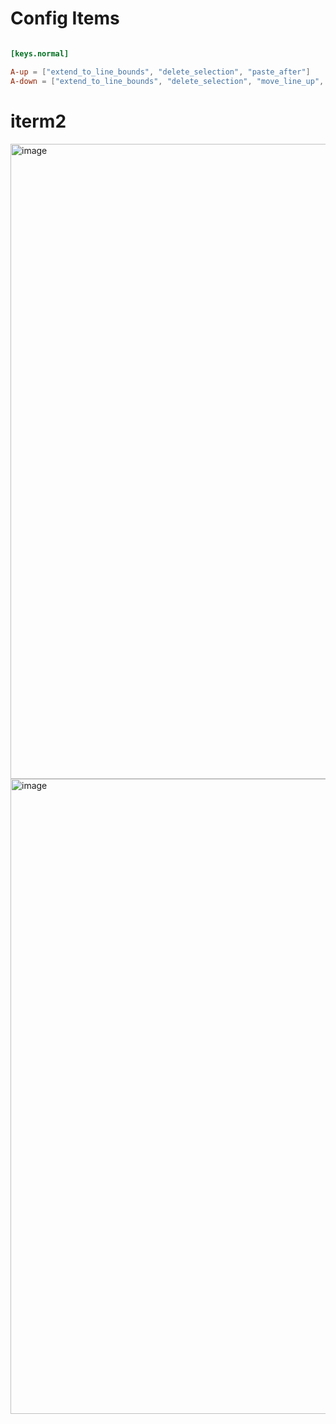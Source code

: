 
# Config Items

```toml

[keys.normal]

A-up = ["extend_to_line_bounds", "delete_selection", "paste_after"]
A-down = ["extend_to_line_bounds", "delete_selection", "move_line_up", "paste_before"]

```

# iterm2

<img width="1016" alt="image" src="https://github.com/baivoom/helix-vsc-mapping/assets/26266290/8cedf015-d933-4013-bfcc-385387be792d">

<img width="1016" alt="image" src="https://github.com/baivoom/helix-vsc-mapping/assets/26266290/d2e641c7-590f-4fbc-ae68-62d424d5f020">

  
